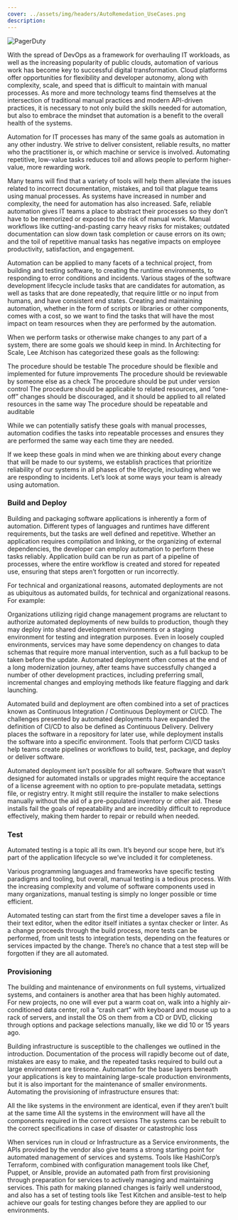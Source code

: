 ```yaml
---
cover: ../assets/img/headers/AutoRemedation_UseCases.png
description:
---
```

![PagerDuty](../assets/img/headers/AutoRemedation_UseCases.png)

With the spread of DevOps as a framework for overhauling IT workloads, as well as the increasing popularity of public clouds, automation of various work has become key to successful digital transformation. Cloud platforms offer opportunities for flexibility and developer autonomy, along with complexity, scale, and speed that is difficult to maintain with manual processes.  As more and more technology teams find themselves at the intersection of traditional manual practices and modern API-driven practices, it is necessary to not only build the skills needed for automation, but also to embrace the mindset that automation is a benefit to the overall health of the systems.

Automation for IT processes has many of the same goals as automation in any other industry. We strive to deliver consistent, reliable results, no matter who the practitioner is, or which machine or service is involved. Automating repetitive, low-value tasks reduces toil and allows people to perform higher-value, more rewarding work.

Many teams will find that a variety of tools will help them alleviate the issues related to incorrect documentation, mistakes, and toil that plague teams using manual processes. As systems have increased in number and complexity, the need for automation has also increased. Safe, reliable automation gives IT teams a place to abstract their processes so they don’t have to be memorized or exposed to the risk of manual work. Manual workflows like cutting-and-pasting carry heavy risks for mistakes; outdated documentation can slow down task completion or cause errors on its own; and the toil of repetitive manual tasks has negative impacts on employee productivity, satisfaction, and engagement.

Automation can be applied to many facets of a technical project, from building and testing software, to creating the runtime environments, to responding to error conditions and incidents. Various stages of the software development lifecycle include tasks that are candidates for automation, as well as tasks that are done repeatedly, that require little or no input from humans, and have consistent end states. Creating and maintaining automation, whether in the form of scripts or libraries or other components, comes with a cost, so we want to find the tasks that will have the most impact on team resources when they are performed by the automation.

When we perform tasks or otherwise make changes to any part of a system, there are some goals we should keep in mind. In Architecting for Scale, Lee Atchison has categorized these goals as the following:

The procedure should be testable
The procedure should be flexible and implemented for future improvements
The procedure should be reviewable by someone else as a check
The procedure should be put under version control
The procedure should be applicable to related resources, and “one-off” changes should be discouraged, and it should be applied to all related resources in the same way
The procedure should be repeatable and auditable

While we can potentially satisfy these goals with manual processes, automation codifies the tasks into repeatable processes and ensures they are performed the same way each time they are needed.

If we keep these goals in mind when we are thinking about every change that will be made to our systems, we establish practices that prioritize reliability of our systems in all phases of the lifecycle, including when we are responding to incidents. Let’s look at some ways your team is already using automation.

### Build and Deploy
Building and packaging software applications is inherently a form of automation. Different types of languages and runtimes have different requirements, but the tasks are well defined and repetitive. Whether an application requires compilation and linking, or the organizing of external dependencies, the developer can employ automation to perform these tasks reliably. Application build can be run as part of a pipeline of processes, where the entire workflow is created and stored for repeated use, ensuring that steps aren’t forgotten or run incorrectly.

For technical and organizational reasons, automated deployments are not as ubiquitous as automated builds, for technical and organizational reasons. For example:

Organizations utilizing rigid change management programs are reluctant to authorize automated deployments of new builds to production, though they may deploy into shared development environments or a staging environment for testing and integration purposes.
Even in loosely coupled environments, services may have some dependency on changes to data schemas that require more manual intervention, such as a full backup to be taken before the update.
Automated deployment often comes at the end of a long modernization journey, after teams have successfully changed a number of other development practices, including preferring small, incremental changes and employing methods like feature flagging and dark launching.

Automated build and deployment are often combined into a set of practices known as Continuous Integration / Continuous Deployment or CI/CD. The challenges presented by automated deployments have expanded the definition of CI/CD to also be defined as Continuous Delivery. Delivery places the software in a repository for later use, while deployment installs the software into a specific environment. Tools that perform CI/CD tasks help teams create pipelines or workflows to build, test, package, and deploy or deliver software.

Automated deployment isn’t possible for all software. Software that wasn’t designed for automated installs or upgrades might require the acceptance of a license agreement with no option to pre-populate metadata, settings file, or registry entry. It might still require the installer to make selections manually without the aid of a pre-populated inventory or other aid. These installs fail the goals of repeatability and are incredibly difficult to reproduce effectively, making them harder to repair or rebuild when needed.

### Test
Automated testing is a topic all its own. It’s beyond our scope here, but it’s part of the application lifecycle so we’ve included it for completeness.

Various programming languages and frameworks have specific testing paradigms and tooling, but overall, manual testing is a tedious process. With the increasing complexity and volume of software components used in many organizations, manual testing is simply no longer possible or time efficient.

Automated testing can start from the first time a developer saves a file in their text editor, when the editor itself initiates a syntax checker or linter. As a change proceeds through the build process, more tests can be performed, from unit tests to integration tests, depending on the features or services impacted by the change. There’s no chance that a test step will be forgotten if they are all automated.

### Provisioning
The building and maintenance of environments on full systems, virtualized systems, and containers is another area that has been highly automated. For new projects, no one will ever put a warm coat on, walk into a highly air-conditioned data center, roll a “crash cart” with keyboard and mouse up to a rack of servers, and install the OS on them from a CD or DVD, clicking through options and package selections manually, like we did 10 or 15 years ago.

Building infrastructure is susceptible to the challenges we outlined in the introduction. Documentation of the process will rapidly become out of date, mistakes are easy to make, and the repeated tasks required to build out a large environment are tiresome. Automation for the base layers beneath your applications is key to maintaining large-scale production environments, but it is also important for the maintenance of smaller environments. Automating the provisioning of infrastructure ensures that:

All the like systems in the environment are identical, even if they aren’t built at the same time
All the systems in the environment will have all the components required in the correct versions
The systems can be rebuilt to the correct specifications in case of disaster or catastrophic loss

When services run in cloud or Infrastructure as a Service environments, the APIs provided by the vendor also give teams a strong starting point for automated management of services and systems. Tools like HashiCorp’s Terraform, combined with configuration management tools like Chef, Puppet, or Ansible, provide an automated path from first provisioning through preparation for services to actively managing and maintaining services. This path for making planned changes is fairly well understood, and also has a set of testing tools like Test Kitchen and ansible-test to help achieve our goals for testing changes before they are applied to our environments.
